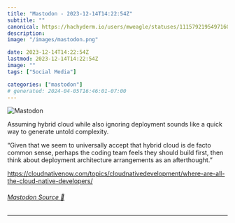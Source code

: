 ```yaml
---
title: "Mastodon - 2023-12-14T14:22:54Z"
subtitle: ""
canonical: https://hachyderm.io/users/mweagle/statuses/111579219549716020
description:
image: "/images/mastodon.png"

date: 2023-12-14T14:22:54Z
lastmod: 2023-12-14T14:22:54Z
image: ""
tags: ["Social Media"]

categories: ["mastodon"]
# generated: 2024-04-05T16:46:01-07:00
---
```

![Mastodon](/images/mastodon.png)

<p>Assuming hybrid cloud while also ignoring deployment sounds like a quick way to generate untold complexity.</p><p>“Given that we seem to universally accept that hybrid cloud is de facto common sense, perhaps the coding team feels they should build first, then think about deployment architecture arrangements as an afterthought.”</p><p><a href="https://cloudnativenow.com/topics/cloudnativedevelopment/where-are-all-the-cloud-native-developers/" target="_blank" rel="nofollow noopener noreferrer" translate="no"><span class="invisible">https://</span><span class="ellipsis">cloudnativenow.com/topics/clou</span><span class="invisible">dnativedevelopment/where-are-all-the-cloud-native-developers/</span></a></p>


###### [Mastodon Source 🐘](https://hachyderm.io/@mweagle/111579219549716020)

___

